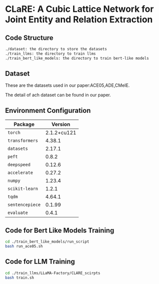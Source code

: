 # CLaRE: A Cubic Lattice Network for Joint Entity and Relation Extraction

## Code Structure

```sh
./dataset: the directory to store the datasets
./train_llms: the directory to train llms
./train_bert_like_models: the directory to train bert-like models
```

## Dataset

These are the datasets used in our paper:ACE05,ADE,CMeIE.

The detail of ach dataset can be found in our paper.

## Environment Configuration

| Package            | Version   |
|--------------------|-----------|
| `torch`            | 2.1.2+cu121 |
| `transformers`     | 4.38.1    |
| `datasets`         | 2.17.1    |
| `peft`             | 0.8.2     |
| `deepspeed`        | 0.12.6    |
| `accelerate`       | 0.27.2    |
| `numpy`            | 1.23.4    |
| `scikit-learn`     | 1.2.1     |
| `tqdm`             | 4.64.1    |
| `sentencepiece`    | 0.1.99    |
| `evaluate`         | 0.4.1     |

## Code for Bert Like Models Training

```sh
cd ./train_bert_like_models/run_script
bash run_ace05.sh
```

## Code for LLM Training

```sh
cd ./train_llms/LLaMA-Factory/CLARE_scirpts
bash train.sh
```